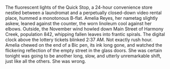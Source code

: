 The fluorescent lights of the Quick Stop, a 24-hour convenience store nestled between a laundromat and a perpetually closed-down video rental place, hummed a monotonous B-flat. Amelia Reyes, her nametag slightly askew, leaned against the counter, the worn linoleum cool against her elbows. Outside, the November wind howled down Main Street of Harmony Creek, population 842, whipping fallen leaves into frantic spirals. The digital clock above the lottery tickets blinked 2:37 AM.  Not exactly rush hour. Amelia chewed on the end of a Bic pen, its ink long gone, and watched the flickering reflection of the empty street in the glass doors.  She was certain tonight was going to be another long, slow, and utterly unremarkable shift, just like all the others.  She was wrong.
